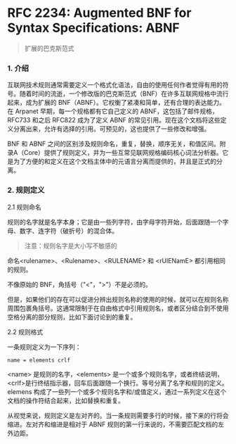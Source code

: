 # RFC 2234: Augmented BNF for Syntax Specifications: ABNF

> 扩展的巴克斯范式

### 1. 介绍

互联网技术规则通常需要定义一个格式化语法，自由的使用任何作者觉得有用的符号。随着时间的流逝，一个修改版的巴克斯范式（BNF）在许多互联网规格中流行起来，成为扩展的 BNF（ABNF）。它权衡了紧凑和简单，还有合理的表达能力。在 Arpanet 早期，每一个规格都有它自己定义的 ABNF，这包括了邮件规格，RFC733 和之后 RFC822 成为了定义 ABNF 的常见引用。现在这个文档将这些定义分离出来，允许有选择的引用。可预见的，这也提供了一些修改和增强。

BNF 和 ABNF 之间的区别涉及规则命名，重复，替换，顺序无关，和值区间。附录A（Core）提供了规则定义，并为一些互常见联网规格编码核心词法分析器。它是为了方便的和定义在这个文档主体中的元语言分离而提供的，并且是正式的分离。

### 2. 规则定义

2.1 规则命名

规则的名字就是名字本身；它是由一些列字符，由字母字符开始，后面跟随一个字母、数字、连字符（破折号）的混合体。

> 注意：规则名字是大小写不敏感的

命名&lt;rulename&gt;、&lt;Rulename&gt;、&lt;RULENAME&gt; 和 &lt;rUlENamE&gt; 都引用相同的规则。

不像原始的 BNF，角括号（"&lt;"，"&gt;"）不是必须的。

但是，如果他们的存在可以促进分辨出规则名称的使用的时候，就可以在规则名称周围包裹角括号。这通常限制于在自由格式中引用规则名，或者区分结合到不使用空格分离的部分规则，比如下面讨论到的重复。

2.2 规则格式

一条规则定义为一下序列：

```
name = elements crlf
```

&lt;name&gt; 是规则的名字，&lt;elements&gt; 是一个或多个规则名字，或者终结说明，&lt;crlf&gt;是行终结指示器，回车后面跟随一个换行。等号分离了名字和规则的定义。elemens 构成了一些列一个或多个规则名字和/或值定义，通过一系列定义在这个文档的操作符结合起来，比如替换和重复。

从视觉来说，规则定义是左对齐的。当一条规则需要多行的时候，接下来的行将会缩进。左对齐和缩进是相对于 ABNF 规则的第一行来说的，不需要匹配文档的左外边距。





